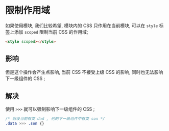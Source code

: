 # 限制作用域
如果使用模块, 我们比较希望, 模块内的 CSS 只作用在当前模块, 可以在 `style` 标签上添加 `scoped` 限制当前 CSS 的作用域; 

``` HTML
<style scoped></style>
```

## 影响
但是这个操作会产生点影响, 当前 CSS 不接受上级 CSS 的影响, 同时也无法影响下一级组件的 CSS ;

## 解决
使用 `>>>` 就可以强制影响下一级组件的 CSS ;
``` CSS
/* 假设当前有类 dad , 他的下一级组件中有类 son */
.data >>> .son {}
```